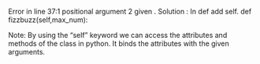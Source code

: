 Error in line 37:1 positional argument 2 given .
Solution : In def add self. 
def fizzbuzz(self,max_num):

Note: By using the “self” keyword we can access the attributes and methods of the class in python. It binds the attributes with the given arguments.